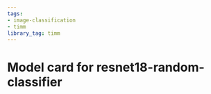 ```yaml
---
tags:
- image-classification
- timm
library_tag: timm
---
```

# Model card for resnet18-random-classifier